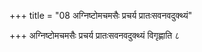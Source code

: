 +++
title = "08 अग्निष्टोमचमसैः प्रचर्य प्रातःसवनवदुक्थ्यं"

+++
अग्निष्टोमचमसैः प्रचर्य प्रातःसवनवदुक्थ्यं विगृह्णाति ८